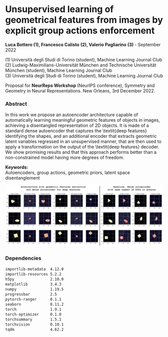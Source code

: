 # Unsupervised learning of geometrical features from images by explicit group actions enforcement

<b> Luca Bottero (1), Francesco Calisto (2), Valerio Pagliarino (3) </b> - September 2022 <p>

(1) Università degli Studi di Torino (student), Machine Learning Journal Club <br>
(2) Ludwig-Maximilians-Universität München and Technische Universität München (student), Machine Learning Journal Club <br>
(3) Università degli Studi di Torino (student), Machine Learning Journal Club <br>
    
<p>
Proposal for <b> NeurReps Workshop </b> (NeurIPS conference), Symmetry and Geometry in Neural Representations. New Orleans, 3rd December 2022.
<p>

### Abstract
    
    
In this work we propose an autoencoder architecture capable of automatically learning meaningful geometric features of objects in images, achieving a disentangled representation of 2D objects. It is made of a standard dense autoencoder that captures the \textit{deep features} identifying the shapes, and an additional encoder that extracts geometric latent variables regressed in an unsupervised manner, that are then used to apply a transformation on the output of the \textit{deep features} decoder. We show promising results and that this approach performs better than a non-constrained model having more degrees of freedom.

<p>
    
<b> Keywords: </b> <br>
Autoencoders, group actions, geometric priors, latent space disentanglement
<p>
    
<p align="left" width="700">
  <img src="./Results/Full-architecture-final-results/composition.png" width="700">
    
    
### Dependencies
    
```
importlib-metadata  4.12.0
importlib-resources 5.2.2
h5py                2.10.0
matplotlib          3.4.3
numpy               1.19.5
progressbar         2.5
pytorch-ranger      0.1.1
seaborn             0.11.2
torch               1.9.1
torch-optimizer     0.1.0
torchsummary        1.5.1
torchvision         0.10.1
tqdm                4.62.2
```
